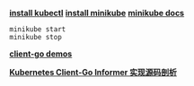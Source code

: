 
**[install kubectl](https://kubernetes.io/docs/tasks/tools/install-kubectl/)**
**[install minikube](https://kubernetes.io/docs/tasks/tools/install-minikube/)**
**[minikube docs](https://minikube.sigs.k8s.io/)**

```shell script
minikube start
minikube stop
```

**[client-go demos](https://github.com/kubernetes/client-go/blob/master/examples/README.md)**


**[Kubernetes Client-Go Informer 实现源码剖析](https://xigang.github.io/2019/09/21/client-go/)**

